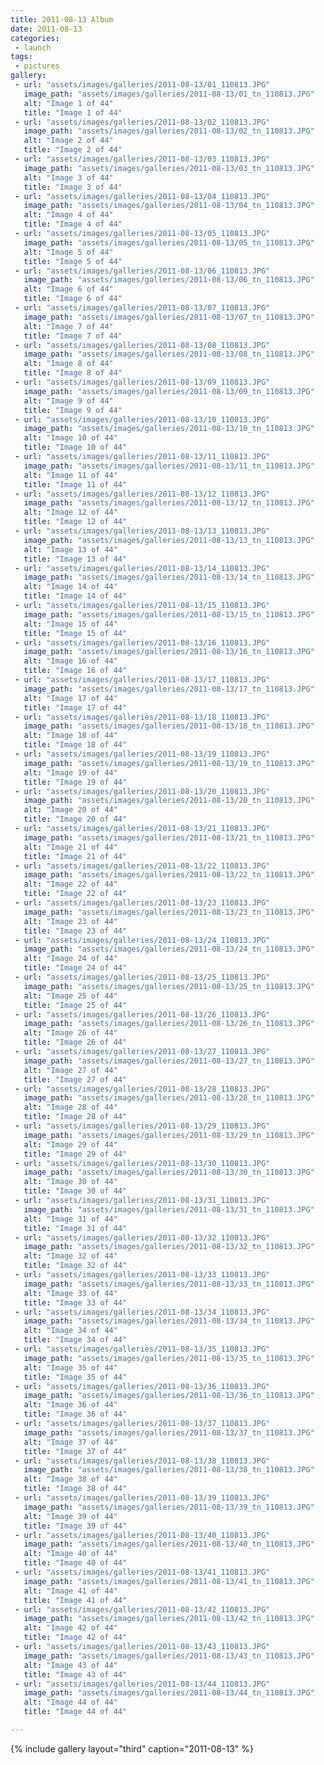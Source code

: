 ```yaml
---
title: 2011-08-13 Album
date: 2011-08-13
categories:
 - launch
tags:
 - pictures
gallery:
 - url: "assets/images/galleries/2011-08-13/01_110813.JPG"
   image_path: "assets/images/galleries/2011-08-13/01_tn_110813.JPG"
   alt: "Image 1 of 44"
   title: "Image 1 of 44"
 - url: "assets/images/galleries/2011-08-13/02_110813.JPG"
   image_path: "assets/images/galleries/2011-08-13/02_tn_110813.JPG"
   alt: "Image 2 of 44"
   title: "Image 2 of 44"
 - url: "assets/images/galleries/2011-08-13/03_110813.JPG"
   image_path: "assets/images/galleries/2011-08-13/03_tn_110813.JPG"
   alt: "Image 3 of 44"
   title: "Image 3 of 44"
 - url: "assets/images/galleries/2011-08-13/04_110813.JPG"
   image_path: "assets/images/galleries/2011-08-13/04_tn_110813.JPG"
   alt: "Image 4 of 44"
   title: "Image 4 of 44"
 - url: "assets/images/galleries/2011-08-13/05_110813.JPG"
   image_path: "assets/images/galleries/2011-08-13/05_tn_110813.JPG"
   alt: "Image 5 of 44"
   title: "Image 5 of 44"
 - url: "assets/images/galleries/2011-08-13/06_110813.JPG"
   image_path: "assets/images/galleries/2011-08-13/06_tn_110813.JPG"
   alt: "Image 6 of 44"
   title: "Image 6 of 44"
 - url: "assets/images/galleries/2011-08-13/07_110813.JPG"
   image_path: "assets/images/galleries/2011-08-13/07_tn_110813.JPG"
   alt: "Image 7 of 44"
   title: "Image 7 of 44"
 - url: "assets/images/galleries/2011-08-13/08_110813.JPG"
   image_path: "assets/images/galleries/2011-08-13/08_tn_110813.JPG"
   alt: "Image 8 of 44"
   title: "Image 8 of 44"
 - url: "assets/images/galleries/2011-08-13/09_110813.JPG"
   image_path: "assets/images/galleries/2011-08-13/09_tn_110813.JPG"
   alt: "Image 9 of 44"
   title: "Image 9 of 44"
 - url: "assets/images/galleries/2011-08-13/10_110813.JPG"
   image_path: "assets/images/galleries/2011-08-13/10_tn_110813.JPG"
   alt: "Image 10 of 44"
   title: "Image 10 of 44"
 - url: "assets/images/galleries/2011-08-13/11_110813.JPG"
   image_path: "assets/images/galleries/2011-08-13/11_tn_110813.JPG"
   alt: "Image 11 of 44"
   title: "Image 11 of 44"
 - url: "assets/images/galleries/2011-08-13/12_110813.JPG"
   image_path: "assets/images/galleries/2011-08-13/12_tn_110813.JPG"
   alt: "Image 12 of 44"
   title: "Image 12 of 44"
 - url: "assets/images/galleries/2011-08-13/13_110813.JPG"
   image_path: "assets/images/galleries/2011-08-13/13_tn_110813.JPG"
   alt: "Image 13 of 44"
   title: "Image 13 of 44"
 - url: "assets/images/galleries/2011-08-13/14_110813.JPG"
   image_path: "assets/images/galleries/2011-08-13/14_tn_110813.JPG"
   alt: "Image 14 of 44"
   title: "Image 14 of 44"
 - url: "assets/images/galleries/2011-08-13/15_110813.JPG"
   image_path: "assets/images/galleries/2011-08-13/15_tn_110813.JPG"
   alt: "Image 15 of 44"
   title: "Image 15 of 44"
 - url: "assets/images/galleries/2011-08-13/16_110813.JPG"
   image_path: "assets/images/galleries/2011-08-13/16_tn_110813.JPG"
   alt: "Image 16 of 44"
   title: "Image 16 of 44"
 - url: "assets/images/galleries/2011-08-13/17_110813.JPG"
   image_path: "assets/images/galleries/2011-08-13/17_tn_110813.JPG"
   alt: "Image 17 of 44"
   title: "Image 17 of 44"
 - url: "assets/images/galleries/2011-08-13/18_110813.JPG"
   image_path: "assets/images/galleries/2011-08-13/18_tn_110813.JPG"
   alt: "Image 18 of 44"
   title: "Image 18 of 44"
 - url: "assets/images/galleries/2011-08-13/19_110813.JPG"
   image_path: "assets/images/galleries/2011-08-13/19_tn_110813.JPG"
   alt: "Image 19 of 44"
   title: "Image 19 of 44"
 - url: "assets/images/galleries/2011-08-13/20_110813.JPG"
   image_path: "assets/images/galleries/2011-08-13/20_tn_110813.JPG"
   alt: "Image 20 of 44"
   title: "Image 20 of 44"
 - url: "assets/images/galleries/2011-08-13/21_110813.JPG"
   image_path: "assets/images/galleries/2011-08-13/21_tn_110813.JPG"
   alt: "Image 21 of 44"
   title: "Image 21 of 44"
 - url: "assets/images/galleries/2011-08-13/22_110813.JPG"
   image_path: "assets/images/galleries/2011-08-13/22_tn_110813.JPG"
   alt: "Image 22 of 44"
   title: "Image 22 of 44"
 - url: "assets/images/galleries/2011-08-13/23_110813.JPG"
   image_path: "assets/images/galleries/2011-08-13/23_tn_110813.JPG"
   alt: "Image 23 of 44"
   title: "Image 23 of 44"
 - url: "assets/images/galleries/2011-08-13/24_110813.JPG"
   image_path: "assets/images/galleries/2011-08-13/24_tn_110813.JPG"
   alt: "Image 24 of 44"
   title: "Image 24 of 44"
 - url: "assets/images/galleries/2011-08-13/25_110813.JPG"
   image_path: "assets/images/galleries/2011-08-13/25_tn_110813.JPG"
   alt: "Image 25 of 44"
   title: "Image 25 of 44"
 - url: "assets/images/galleries/2011-08-13/26_110813.JPG"
   image_path: "assets/images/galleries/2011-08-13/26_tn_110813.JPG"
   alt: "Image 26 of 44"
   title: "Image 26 of 44"
 - url: "assets/images/galleries/2011-08-13/27_110813.JPG"
   image_path: "assets/images/galleries/2011-08-13/27_tn_110813.JPG"
   alt: "Image 27 of 44"
   title: "Image 27 of 44"
 - url: "assets/images/galleries/2011-08-13/28_110813.JPG"
   image_path: "assets/images/galleries/2011-08-13/28_tn_110813.JPG"
   alt: "Image 28 of 44"
   title: "Image 28 of 44"
 - url: "assets/images/galleries/2011-08-13/29_110813.JPG"
   image_path: "assets/images/galleries/2011-08-13/29_tn_110813.JPG"
   alt: "Image 29 of 44"
   title: "Image 29 of 44"
 - url: "assets/images/galleries/2011-08-13/30_110813.JPG"
   image_path: "assets/images/galleries/2011-08-13/30_tn_110813.JPG"
   alt: "Image 30 of 44"
   title: "Image 30 of 44"
 - url: "assets/images/galleries/2011-08-13/31_110813.JPG"
   image_path: "assets/images/galleries/2011-08-13/31_tn_110813.JPG"
   alt: "Image 31 of 44"
   title: "Image 31 of 44"
 - url: "assets/images/galleries/2011-08-13/32_110813.JPG"
   image_path: "assets/images/galleries/2011-08-13/32_tn_110813.JPG"
   alt: "Image 32 of 44"
   title: "Image 32 of 44"
 - url: "assets/images/galleries/2011-08-13/33_110813.JPG"
   image_path: "assets/images/galleries/2011-08-13/33_tn_110813.JPG"
   alt: "Image 33 of 44"
   title: "Image 33 of 44"
 - url: "assets/images/galleries/2011-08-13/34_110813.JPG"
   image_path: "assets/images/galleries/2011-08-13/34_tn_110813.JPG"
   alt: "Image 34 of 44"
   title: "Image 34 of 44"
 - url: "assets/images/galleries/2011-08-13/35_110813.JPG"
   image_path: "assets/images/galleries/2011-08-13/35_tn_110813.JPG"
   alt: "Image 35 of 44"
   title: "Image 35 of 44"
 - url: "assets/images/galleries/2011-08-13/36_110813.JPG"
   image_path: "assets/images/galleries/2011-08-13/36_tn_110813.JPG"
   alt: "Image 36 of 44"
   title: "Image 36 of 44"
 - url: "assets/images/galleries/2011-08-13/37_110813.JPG"
   image_path: "assets/images/galleries/2011-08-13/37_tn_110813.JPG"
   alt: "Image 37 of 44"
   title: "Image 37 of 44"
 - url: "assets/images/galleries/2011-08-13/38_110813.JPG"
   image_path: "assets/images/galleries/2011-08-13/38_tn_110813.JPG"
   alt: "Image 38 of 44"
   title: "Image 38 of 44"
 - url: "assets/images/galleries/2011-08-13/39_110813.JPG"
   image_path: "assets/images/galleries/2011-08-13/39_tn_110813.JPG"
   alt: "Image 39 of 44"
   title: "Image 39 of 44"
 - url: "assets/images/galleries/2011-08-13/40_110813.JPG"
   image_path: "assets/images/galleries/2011-08-13/40_tn_110813.JPG"
   alt: "Image 40 of 44"
   title: "Image 40 of 44"
 - url: "assets/images/galleries/2011-08-13/41_110813.JPG"
   image_path: "assets/images/galleries/2011-08-13/41_tn_110813.JPG"
   alt: "Image 41 of 44"
   title: "Image 41 of 44"
 - url: "assets/images/galleries/2011-08-13/42_110813.JPG"
   image_path: "assets/images/galleries/2011-08-13/42_tn_110813.JPG"
   alt: "Image 42 of 44"
   title: "Image 42 of 44"
 - url: "assets/images/galleries/2011-08-13/43_110813.JPG"
   image_path: "assets/images/galleries/2011-08-13/43_tn_110813.JPG"
   alt: "Image 43 of 44"
   title: "Image 43 of 44"
 - url: "assets/images/galleries/2011-08-13/44_110813.JPG"
   image_path: "assets/images/galleries/2011-08-13/44_tn_110813.JPG"
   alt: "Image 44 of 44"
   title: "Image 44 of 44"

---
```


{% include gallery layout="third" caption="2011-08-13" %}
